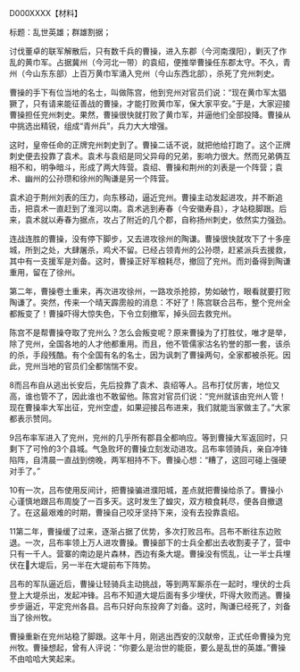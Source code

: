 D000XXXX【材料】

标题：乱世英雄；群雄割据；



讨伐董卓的联军解散后，只有数千兵的曹操，进入东郡（今河南濮阳），剿灭了作乱的黄巾军。占据冀州（今河北一带）的袁绍，便推举曹操任东郡太守。不久，青州（今山东东部）上百万黄巾军涌入兖州（今山东西北部），杀死了兖州刺史。

曹操的手下有位当地的名士，叫做陈宫，他到兖州对官员们说：“现在黄巾军太猖獗了，只有请来能征善战的曹操，才能打败黄巾军，保大家平安。”于是，大家迎接曹操担任兖州刺史。果然，曹操很快就打败了黄巾军，并逼他们全部投降。曹操从中挑选出精锐，组成“青州兵”，兵力大大增强。

这时，皇帝任命的正牌兖州刺史到了。曹操二话不说，就把他给打跑了。这个正牌刺史便去投靠了袁术。袁术与袁绍是同父异母的兄弟，影响力很大。然而兄弟俩互相不和，明争暗斗，形成了两大阵营。袁绍、曹操和荆州的刘表是一个阵营；袁术、幽州的公孙瓒和徐州的陶谦是另一个阵营。

袁术迫于荆州刘表的压力，向东移动，逼近兖州。曹操主动发起进攻，并不断追击，把袁术一直赶到了淮河以南。袁术逃到寿春（今安徽寿县），才站稳脚跟。后来，袁术就以寿春为据点，攻占了附近的几个郡，自称扬州刺史，依然实力强劲。

连战连胜的曹操，没有停下脚步，又去进攻徐州的陶谦。曹操很快就攻下了十多座城，所到之处，大肆屠杀，鸡犬不留。已经占领青州的公孙瓒，赶紧派兵去援救，其中有一支援军是刘备。这时，曹操正好军粮耗尽，撤回了兖州。而刘备得到陶谦重用，留在了徐州。





第二年，曹操卷土重来，再次进攻徐州，一路攻杀抢掠，势如破竹，眼看就要打败陶谦了。突然，传来一个晴天霹雳般的消息：不好了！陈宫联合吕布，整个兖州全都叛变了！曹操吓得大惊失色，下令立刻撤军，掉头回去救兖州。

陈宫不是帮曹操夺取了兖州么？怎么会叛变呢？原来曹操为了打胜仗，唯才是举，除了兖州，全国各地的人才他都重用。而且，他不管儒家沽名钓誉的那一套，该杀的杀，手段残酷。有个全国有名的名士，因为讽刺了曹操两句，全家都被杀死。因此，兖州当地的官员们全都惴惴不安。

8而吕布自从逃出长安后，先后投靠了袁术、袁绍等人。吕布打仗厉害，地位又高，谁也管不了，因此谁也不敢留他。陈宫对官员们说：“兖州就该由兖州人管！现在曹操率大军出征，兖州空虚，如果迎接吕布进来，我们就能当家做主了。”大家都表示赞同。

9吕布率军进入了兖州，兖州的几乎所有郡县全都响应。等到曹操大军返回时，只剩下了可怜的3个县城。气急败坏的曹操立刻发动进攻。吕布率领骑兵，亲自冲锋陷阵，自清晨一直战到傍晚，两军相持不下。曹操心想：“糟了，这回可碰上强硬对手了。”

10有一次，吕布使用反间计，把曹操骗进濮阳城，差点就把曹操给杀了。曹操小心谨慎地跟吕布周旋了一百多天。这时发生了蝗灾，双方粮食耗尽，便各自撤退了。在这最艰难的时期，曹操自己咬牙坚持下来，没有去投靠袁绍。

11第二年，曹操缓了过来，逐渐占据了优势，多次打败吕布。吕布不断往东边败退。一次，吕布率领上万人进攻曹操。曹操部下的士兵全都出去收割麦子了，营中只有一千人。营寨的南边是片森林，西边有条大堤。曹操没有慌乱，让一半士兵埋伏在大堤后，另一半在大堤前布下阵势。

吕布的军队逼近后，曹操让轻骑兵主动挑战，等到两军厮杀在一起时，埋伏的士兵登上大堤杀出，发起冲锋。吕布不知道大堤后面有多少埋伏，吓得大败而逃。曹操步步逼近，平定兖州各县。吕布只好向东投奔了刘备。这时，陶谦已经死了，刘备当了徐州牧。

曹操重新在兖州站稳了脚跟。这年十月，刚逃出西安的汉献帝，正式任命曹操为兖州牧。曹操想起，曾有人评说：“你要么是治世的能臣，要么是乱世的英雄。”曹操不由哈哈大笑起来。





